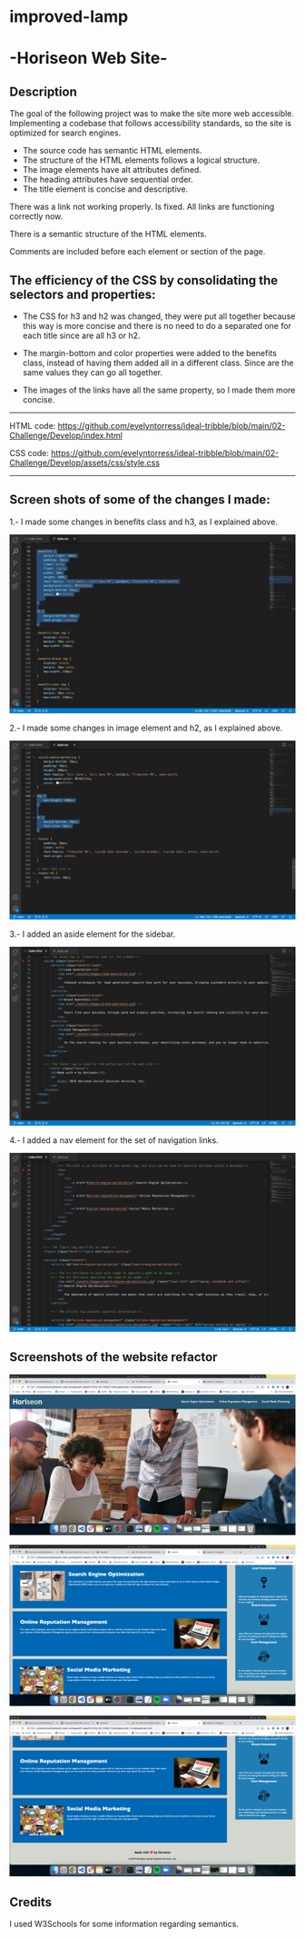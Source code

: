 # improved-lamp


# -Horiseon Web Site-
## Description

The goal of the following project was to make the site more web accessible.
Implementing a codebase that follows accessibility standards, so the site is optimized for search engines.




- The source code has semantic HTML elements.
- The structure of the HTML elements follows a logical structure.
- The image elements have alt attributes defined.
- The heading attributes have sequential order.
- The title element is concise and descriptive.




There was a link not working properly. Is fixed. All links are functioning correctly now.

There is a semantic structure of the HTML elements.

Comments are included before each element or section of the page.

## The efficiency of the CSS by consolidating the selectors and properties:

- The CSS for h3 and h2 was changed, they were put all together because this way is more concise and there is no need to do a separated one for each title since are all h3 or h2.

- The margin-bottom and color properties were added to the benefits class, instead of having them added all in a different class. Since are the same values they can go all together.

- The images of the links have all the same property, so I made them more concise.

__________________________________________________________________

HTML code: https://github.com/evelyntorress/ideal-tribble/blob/main/02-Challenge/Develop/index.html

CSS code: https://github.com/evelyntorress/ideal-tribble/blob/main/02-Challenge/Develop/assets/css/style.css

__________________________________________________________________
## Screen shots of some of the changes I made:

1.- I made some changes in benefits class and h3, as I explained above.


![](assets/images/CSS-benefits-h3.png)

2.- I made some changes in image element and h2, as I explained above.

![](assets/images/CSS-img-h2.png)

3.- I added an aside element for the sidebar.

![](assets/images/HTML-aside%20attribute.png)


4.-  I added a nav element for the set of navigation links.

![](assets/images/HTML-nav%20attribute.png)

## Screenshots of the website refactor

![](assets/images/website1.png)

![](assets/images/website2.png)

![](assets/images/website3.png)



## Credits
I used W3Schools for some information regarding semantics.

